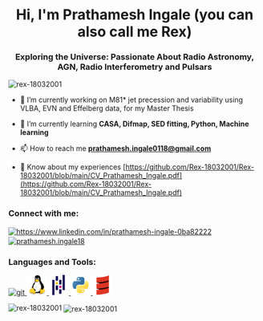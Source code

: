 <h1 align="center">Hi, I'm Prathamesh Ingale (you can also call me Rex)</h1>
<h3 align="center">Exploring the Universe: Passionate About Radio Astronomy, AGN, Radio Interferometry and Pulsars</h3>

<p align="left"> <img src="https://komarev.com/ghpvc/?username=rex-18032001&label=Profile%20views&color=0e75b6&style=flat" alt="rex-18032001" /> </p>

- 🔭 I’m currently working on M81* jet precession and variability using VLBA, EVN and Effelberg data, for my Master Thesis

- 🌱 I’m currently learning **CASA, Difmap, SED fitting, Python, Machine learning**

- 📫 How to reach me **prathamesh.ingale0118@gmail.com**

- 📄 Know about my experiences [https://github.com/Rex-18032001/Rex-18032001/blob/main/CV_Prathamesh_Ingale.pdf](https://github.com/Rex-18032001/Rex-18032001/blob/main/CV_Prathamesh_Ingale.pdf)

<h3 align="left">Connect with me:</h3>
<p align="left">
<a href="https://linkedin.com/in/https://www.linkedin.com/in/prathamesh-ingale-0ba82222" target="blank"><img align="center" src="https://raw.githubusercontent.com/rahuldkjain/github-profile-readme-generator/master/src/images/icons/Social/linked-in-alt.svg" alt="https://www.linkedin.com/in/prathamesh-ingale-0ba82222" height="30" width="40" /></a>
<a href="https://instagram.com/prathamesh.ingale18" target="blank"><img align="center" src="https://raw.githubusercontent.com/rahuldkjain/github-profile-readme-generator/master/src/images/icons/Social/instagram.svg" alt="prathamesh.ingale18" height="30" width="40" /></a>
</p>

<h3 align="left">Languages and Tools:</h3>
<p align="left"> <a href="https://git-scm.com/" target="_blank" rel="noreferrer"> <img src="https://www.vectorlogo.zone/logos/git-scm/git-scm-icon.svg" alt="git" width="40" height="40"/> </a> <a href="https://www.linux.org/" target="_blank" rel="noreferrer"> <img src="https://raw.githubusercontent.com/devicons/devicon/master/icons/linux/linux-original.svg" alt="linux" width="40" height="40"/> </a> <a href="https://pandas.pydata.org/" target="_blank" rel="noreferrer"> <img src="https://raw.githubusercontent.com/devicons/devicon/2ae2a900d2f041da66e950e4d48052658d850630/icons/pandas/pandas-original.svg" alt="pandas" width="40" height="40"/> </a> <a href="https://www.python.org" target="_blank" rel="noreferrer"> <img src="https://raw.githubusercontent.com/devicons/devicon/master/icons/python/python-original.svg" alt="python" width="40" height="40"/> </a> <a href="https://www.scala-lang.org" target="_blank" rel="noreferrer"> <img src="https://raw.githubusercontent.com/devicons/devicon/master/icons/scala/scala-original.svg" alt="scala" width="40" height="40"/> </a> </p>

<p><img align="left" src="https://github-readme-stats.vercel.app/api/top-langs?username=rex-18032001&show_icons=true&locale=en&layout=compact" alt="rex-18032001" /></p>

<p>&nbsp;<img align="center" src="https://github-readme-stats.vercel.app/api?username=rex-18032001&show_icons=true&locale=en" alt="rex-18032001" /></p>
